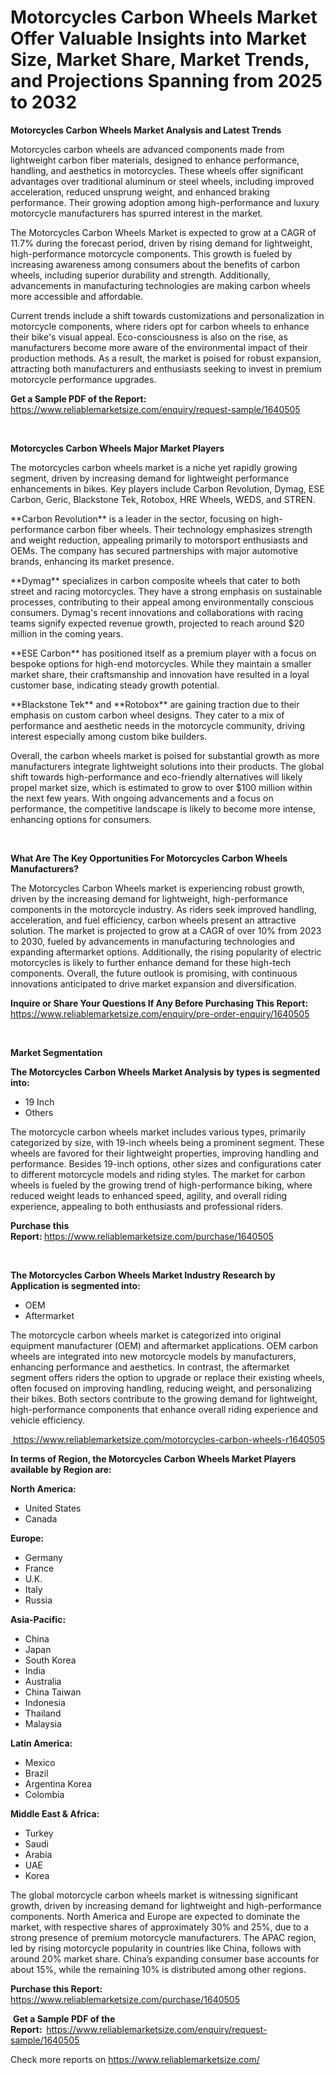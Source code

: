 <p><h1>Motorcycles Carbon Wheels Market Offer Valuable Insights into Market Size, Market Share, Market Trends, and Projections Spanning from 2025 to 2032</h1></p><p><strong>Motorcycles Carbon Wheels Market Analysis and Latest Trends</strong></p>
<p><p>Motorcycles carbon wheels are advanced components made from lightweight carbon fiber materials, designed to enhance performance, handling, and aesthetics in motorcycles. These wheels offer significant advantages over traditional aluminum or steel wheels, including improved acceleration, reduced unsprung weight, and enhanced braking performance. Their growing adoption among high-performance and luxury motorcycle manufacturers has spurred interest in the market.</p><p>The Motorcycles Carbon Wheels Market is expected to grow at a CAGR of 11.7% during the forecast period, driven by rising demand for lightweight, high-performance motorcycle components. This growth is fueled by increasing awareness among consumers about the benefits of carbon wheels, including superior durability and strength. Additionally, advancements in manufacturing technologies are making carbon wheels more accessible and affordable.</p><p>Current trends include a shift towards customizations and personalization in motorcycle components, where riders opt for carbon wheels to enhance their bike's visual appeal. Eco-consciousness is also on the rise, as manufacturers become more aware of the environmental impact of their production methods. As a result, the market is poised for robust expansion, attracting both manufacturers and enthusiasts seeking to invest in premium motorcycle performance upgrades.</p></p>
<p><strong>Get a Sample PDF of the Report:&nbsp;</strong> <a href="https://www.reliablemarketsize.com/enquiry/request-sample/1640505?utm_campaign=2665&utm_medium=2&utm_source=Github&utm_content=ia&utm_term=27022025&utm_id=motorcycles-carbon-wheels">https://www.reliablemarketsize.com/enquiry/request-sample/1640505</a></p>
<p>&nbsp;</p>
<p><strong>Motorcycles Carbon Wheels Major Market Players</strong></p>
<p><p>The motorcycles carbon wheels market is a niche yet rapidly growing segment, driven by increasing demand for lightweight performance enhancements in bikes. Key players include Carbon Revolution, Dymag, ESE Carbon, Geric, Blackstone Tek, Rotobox, HRE Wheels, WEDS, and STREN. </p><p>**Carbon Revolution** is a leader in the sector, focusing on high-performance carbon fiber wheels. Their technology emphasizes strength and weight reduction, appealing primarily to motorsport enthusiasts and OEMs. The company has secured partnerships with major automotive brands, enhancing its market presence. </p><p>**Dymag** specializes in carbon composite wheels that cater to both street and racing motorcycles. They have a strong emphasis on sustainable processes, contributing to their appeal among environmentally conscious consumers. Dymag's recent innovations and collaborations with racing teams signify expected revenue growth, projected to reach around $20 million in the coming years.</p><p>**ESE Carbon** has positioned itself as a premium player with a focus on bespoke options for high-end motorcycles. While they maintain a smaller market share, their craftsmanship and innovation have resulted in a loyal customer base, indicating steady growth potential.</p><p>**Blackstone Tek** and **Rotobox** are gaining traction due to their emphasis on custom carbon wheel designs. They cater to a mix of performance and aesthetic needs in the motorcycle community, driving interest especially among custom bike builders.</p><p>Overall, the carbon wheels market is poised for substantial growth as more manufacturers integrate lightweight solutions into their products. The global shift towards high-performance and eco-friendly alternatives will likely propel market size, which is estimated to grow to over $100 million within the next few years. With ongoing advancements and a focus on performance, the competitive landscape is likely to become more intense, enhancing options for consumers.</p></p>
<p>&nbsp;</p>
<p><strong>What Are The Key Opportunities For Motorcycles Carbon Wheels Manufacturers?</strong></p>
<p><p>The Motorcycles Carbon Wheels market is experiencing robust growth, driven by the increasing demand for lightweight, high-performance components in the motorcycle industry. As riders seek improved handling, acceleration, and fuel efficiency, carbon wheels present an attractive solution. The market is projected to grow at a CAGR of over 10% from 2023 to 2030, fueled by advancements in manufacturing technologies and expanding aftermarket options. Additionally, the rising popularity of electric motorcycles is likely to further enhance demand for these high-tech components. Overall, the future outlook is promising, with continuous innovations anticipated to drive market expansion and diversification.</p></p>
<p><strong>Inquire or Share Your Questions If Any Before Purchasing This Report:</strong> <a href="https://www.reliablemarketsize.com/enquiry/pre-order-enquiry/1640505?utm_campaign=2665&utm_medium=2&utm_source=Github&utm_content=ia&utm_term=27022025&utm_id=motorcycles-carbon-wheels">https://www.reliablemarketsize.com/enquiry/pre-order-enquiry/1640505</a></p>
<p>&nbsp;</p>
<p><strong>Market Segmentation</strong></p>
<p><strong>The Motorcycles Carbon Wheels Market Analysis by types is segmented into:</strong></p>
<p><ul><li>19 Inch</li><li>Others</li></ul></p>
<p><p>The motorcycle carbon wheels market includes various types, primarily categorized by size, with 19-inch wheels being a prominent segment. These wheels are favored for their lightweight properties, improving handling and performance. Besides 19-inch options, other sizes and configurations cater to different motorcycle models and riding styles. The market for carbon wheels is fueled by the growing trend of high-performance biking, where reduced weight leads to enhanced speed, agility, and overall riding experience, appealing to both enthusiasts and professional riders.</p></p>
<p><strong>Purchase this Report:&nbsp;</strong><a href="https://www.reliablemarketsize.com/purchase/1640505?utm_campaign=2665&utm_medium=2&utm_source=Github&utm_content=ia&utm_term=27022025&utm_id=motorcycles-carbon-wheels">https://www.reliablemarketsize.com/purchase/1640505</a></p>
<p>&nbsp;</p>
<p><strong>The Motorcycles Carbon Wheels Market Industry Research by Application is segmented into:</strong></p>
<p><ul><li>OEM</li><li>Aftermarket</li></ul></p>
<p><p>The motorcycle carbon wheels market is categorized into original equipment manufacturer (OEM) and aftermarket applications. OEM carbon wheels are integrated into new motorcycle models by manufacturers, enhancing performance and aesthetics. In contrast, the aftermarket segment offers riders the option to upgrade or replace their existing wheels, often focused on improving handling, reducing weight, and personalizing their bikes. Both sectors contribute to the growing demand for lightweight, high-performance components that enhance overall riding experience and vehicle efficiency.</p></p>
<p><a href="https://www.reliablemarketsize.com/motorcycles-carbon-wheels-r1640505?utm_campaign=2665&utm_medium=2&utm_source=Github&utm_content=ia&utm_term=27022025&utm_id=motorcycles-carbon-wheels">&nbsp;https://www.reliablemarketsize.com/motorcycles-carbon-wheels-r1640505</a></p>
<p><strong>In terms of Region, the Motorcycles Carbon Wheels Market Players available by Region are:</strong></p>
<p>
    <p> <strong> North America: </strong>
        <ul>
            <li>United States</li>
            <li>Canada</li>
        </ul>
        </p> 
    <p> <strong> Europe: </strong>
        <ul>
            <li>Germany</li>
            <li>France</li>
            <li>U.K.</li>
            <li>Italy</li>
            <li>Russia</li>
        </ul>
        </p> 
    <p> <strong> Asia-Pacific: </strong>
        <ul>
            <li>China</li>
            <li>Japan</li>
            <li>South Korea</li>
            <li>India</li>
            <li>Australia</li>
            <li>China Taiwan</li>
            <li>Indonesia</li>
            <li>Thailand</li>
            <li>Malaysia</li>
        </ul>
        </p> 
    <p> <strong> Latin America: </strong>
        <ul>
            <li>Mexico</li>
            <li>Brazil</li>
            <li>Argentina Korea</li>
            <li>Colombia</li>
        </ul>
        </p> 
    <p> <strong> Middle East & Africa: </strong>
        <ul>
            <li>Turkey</li>
            <li>Saudi</li>
            <li>Arabia</li>
            <li>UAE</li>
            <li>Korea</li>
        </ul>
    </p>
    </p>
<p><p>The global motorcycle carbon wheels market is witnessing significant growth, driven by increasing demand for lightweight and high-performance components. North America and Europe are expected to dominate the market, with respective shares of approximately 30% and 25%, due to a strong presence of premium motorcycle manufacturers. The APAC region, led by rising motorcycle popularity in countries like China, follows with around 20% market share. China’s expanding consumer base accounts for about 15%, while the remaining 10% is distributed among other regions.</p></p>
<p><strong>Purchase this Report: </strong><a href="https://www.reliablemarketsize.com/purchase/1640505?utm_campaign=2665&utm_medium=2&utm_source=Github&utm_content=ia&utm_term=27022025&utm_id=motorcycles-carbon-wheels">https://www.reliablemarketsize.com/purchase/1640505</a></p>
<p>&nbsp;<strong>Get a Sample PDF of the Report:&nbsp;&nbsp;</strong><a href="https://www.reliablemarketsize.com/enquiry/request-sample/1640505?utm_campaign=2665&utm_medium=2&utm_source=Github&utm_content=ia&utm_term=27022025&utm_id=motorcycles-carbon-wheels">https://www.reliablemarketsize.com/enquiry/request-sample/1640505</a></p>
<p><strong></strong></p>
<p>Check more reports on <a href="https://www.reliablemarketsize.com/?utm_campaign=2665&utm_medium=2&utm_source=Github&utm_content=ia&utm_term=27022025&utm_id=motorcycles-carbon-wheels">https://www.reliablemarketsize.com/</a></p>